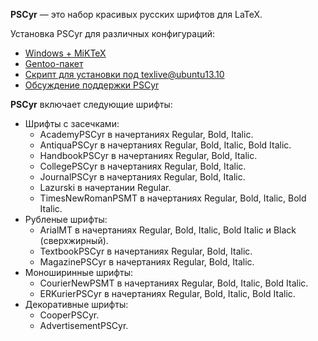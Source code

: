 **PSCyr** — это набор красивых русских шрифтов для LaTeX.

Установка PSCyr для различных конфигураций:
* [Windows + MiKTeX](Windows.md)
* [Gentoo-пакет](http://packages.gentoo.org/package/dev-tex/pscyr)
* [Скрипт для установки под texlive@ubuntu13.10](https://gist.github.com/tonkonogov/28b19d9e1d18285b9750)
* [Обсуждение поддержки PSCyr](https://github.com/AndreyAkinshin/Russian-Phd-LaTeX-Dissertation-Template/issues/7)

**PSCyr** включает следующие шрифты:

* Шрифты с засечками:
  * AcademyPSCyr в начертаниях Regular, Bold, Italic.
  * AntiquaPSCyr в начертаниях Regular, Bold, Italic, Bold Italic.
  * HandbookPSCyr в начертаниях Regular, Bold, Italic.
  * CollegePSCyr в начертаниях Regular, Bold, Italic.
  * JournalPSCyr в начертаниях Regular, Bold, Italic.
  * Lazurski в начертании Regular.
  * TimesNewRomanPSMT в начертаниях Regular, Bold, Italic, Bold Italic.
* Рубленые шрифты:
  * ArialMT в начертаниях Regular, Bold, Italic, Bold Italic и Black (сверхжирный).
  * TextbookPSCyr в начертаниях Regular, Bold, Italic.
  * MagazinePSCyr в начертаниях Regular, Bold, Italic.
* Моноширинные шрифты:
  * CourierNewPSMT в начертаниях Regular, Bold, Italic, Bold Italic.
  * ERKurierPSCyr в начертаниях Regular, Bold, Italic, Bold Italic.
* Декоративные шрифты:
  * CooperPSCyr.
  * AdvertisementPSCyr.

